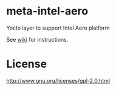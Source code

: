 # meta-intel-aero
Yocto layer to support Intel Aero platform

See [wiki](https://github.com/intel-aero/meta-intel-aero/wiki) for instructions.

License
=======
http://www.gnu.org/licenses/gpl-2.0.html
